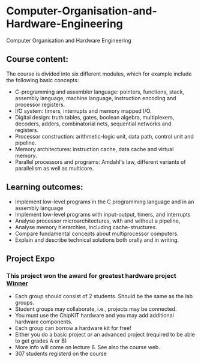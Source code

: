 # Computer-Organisation-and-Hardware-Engineering
Computer Organisation and Hardware Engineering

## Course content:

The course is divided into six different modules, which for example include the following basic concepts:

- C-programming and assembler language: pointers, functions, stack, assembly language, machine language, instruction encoding and processor registers.
- I/O system: timers, interrupts and memory mapped I/O.
- Digital design: truth tables, gates, boolean algebra, multiplexers, decoders, adders, combinatorial nets, sequential networks and registers.
- Processor construction: arithmetic-logic unit, data path, control unit and pipeline.
- Memory architectures: instruction cache, data cache and virtual memory.
- Parallel processors and programs: Amdahl's law, different variants of parallelism as well as multicore.

## Learning outcomes:

- Implement low-level programs in the C programming language and in an assembly language
- Implement low-level programs with input-output, timers, and interrupts
- Analyse processor microarchitectures, with and without a pipeline,
- Analyse memory hierarchies, including cache-structures.
- Compare fundamental concepts about multiprocessor computers.
- Explain and describe technical solutions both orally and in writing. 

## Project Expo
### This project won the award for greatest hardware project [Winner](https://github.com/wolf019/IS1200-Computer-Organisation-and-Hardware-Engineering/blob/master/no1.png)

- Each group should consist of 2 students. Should be the same as the lab groups.
- Student groups may collaborate, i.e., projects may be connected.
- You must use the ChipKIT hardware and you may add additional hardware components.
- Each group can borrow a hardware kit for free!
- Either you do a basic project or an advanced project (required to be able to get grades A or B)
- More info will come on lecture 6. See also the course web.
- 307 students registerd on the course


